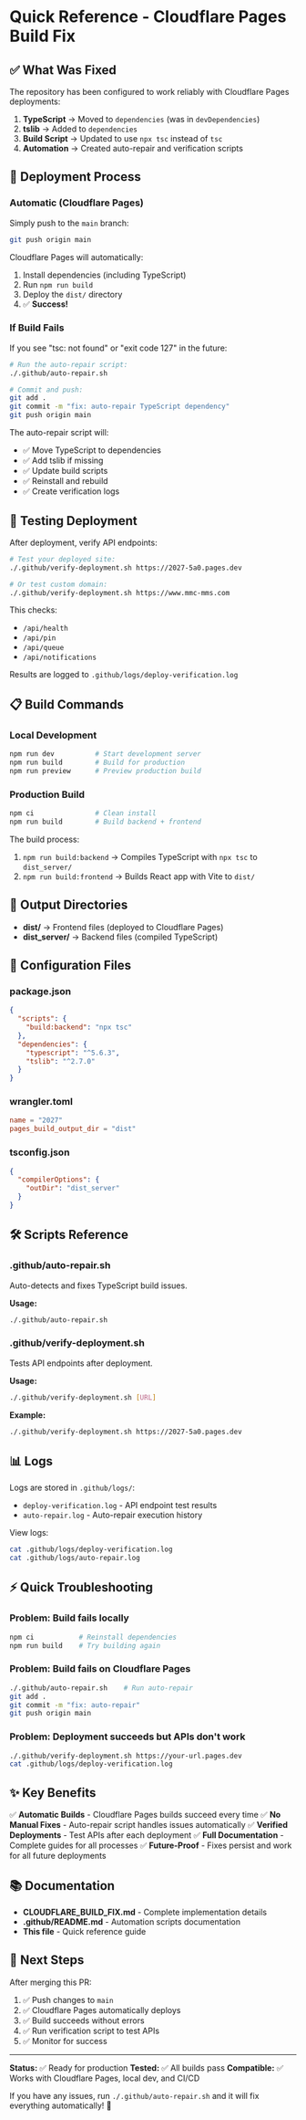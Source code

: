 # Quick Reference - Cloudflare Pages Build Fix

## ✅ What Was Fixed

The repository has been configured to work reliably with Cloudflare Pages deployments:

1. **TypeScript** → Moved to `dependencies` (was in `devDependencies`)
2. **tslib** → Added to `dependencies`
3. **Build Script** → Updated to use `npx tsc` instead of `tsc`
4. **Automation** → Created auto-repair and verification scripts

## 🚀 Deployment Process

### Automatic (Cloudflare Pages)
Simply push to the `main` branch:
```bash
git push origin main
```

Cloudflare Pages will automatically:
1. Install dependencies (including TypeScript)
2. Run `npm run build`
3. Deploy the `dist/` directory
4. ✅ **Success!**

### If Build Fails

If you see "tsc: not found" or "exit code 127" in the future:

```bash
# Run the auto-repair script:
./.github/auto-repair.sh

# Commit and push:
git add .
git commit -m "fix: auto-repair TypeScript dependency"
git push origin main
```

The auto-repair script will:
- ✅ Move TypeScript to dependencies
- ✅ Add tslib if missing
- ✅ Update build scripts
- ✅ Reinstall and rebuild
- ✅ Create verification logs

## 🧪 Testing Deployment

After deployment, verify API endpoints:

```bash
# Test your deployed site:
./.github/verify-deployment.sh https://2027-5a0.pages.dev

# Or test custom domain:
./.github/verify-deployment.sh https://www.mmc-mms.com
```

This checks:
- `/api/health`
- `/api/pin`
- `/api/queue`
- `/api/notifications`

Results are logged to `.github/logs/deploy-verification.log`

## 📋 Build Commands

### Local Development
```bash
npm run dev          # Start development server
npm run build        # Build for production
npm run preview      # Preview production build
```

### Production Build
```bash
npm ci               # Clean install
npm run build        # Build backend + frontend
```

The build process:
1. `npm run build:backend` → Compiles TypeScript with `npx tsc` to `dist_server/`
2. `npm run build:frontend` → Builds React app with Vite to `dist/`

## 📁 Output Directories

- **dist/** → Frontend files (deployed to Cloudflare Pages)
- **dist_server/** → Backend files (compiled TypeScript)

## 🔧 Configuration Files

### package.json
```json
{
  "scripts": {
    "build:backend": "npx tsc"
  },
  "dependencies": {
    "typescript": "^5.6.3",
    "tslib": "^2.7.0"
  }
}
```

### wrangler.toml
```toml
name = "2027"
pages_build_output_dir = "dist"
```

### tsconfig.json
```json
{
  "compilerOptions": {
    "outDir": "dist_server"
  }
}
```

## 🛠️ Scripts Reference

### .github/auto-repair.sh
Auto-detects and fixes TypeScript build issues.

**Usage:**
```bash
./.github/auto-repair.sh
```

### .github/verify-deployment.sh
Tests API endpoints after deployment.

**Usage:**
```bash
./.github/verify-deployment.sh [URL]
```

**Example:**
```bash
./.github/verify-deployment.sh https://2027-5a0.pages.dev
```

## 📊 Logs

Logs are stored in `.github/logs/`:
- `deploy-verification.log` - API endpoint test results
- `auto-repair.log` - Auto-repair execution history

View logs:
```bash
cat .github/logs/deploy-verification.log
cat .github/logs/auto-repair.log
```

## ⚡ Quick Troubleshooting

### Problem: Build fails locally
```bash
npm ci           # Reinstall dependencies
npm run build    # Try building again
```

### Problem: Build fails on Cloudflare Pages
```bash
./.github/auto-repair.sh    # Run auto-repair
git add .
git commit -m "fix: auto-repair"
git push origin main
```

### Problem: Deployment succeeds but APIs don't work
```bash
./.github/verify-deployment.sh https://your-url.pages.dev
cat .github/logs/deploy-verification.log
```

## ✨ Key Benefits

✅ **Automatic Builds** - Cloudflare Pages builds succeed every time
✅ **No Manual Fixes** - Auto-repair script handles issues automatically
✅ **Verified Deployments** - Test APIs after each deployment
✅ **Full Documentation** - Complete guides for all processes
✅ **Future-Proof** - Fixes persist and work for all future deployments

## 📚 Documentation

- **CLOUDFLARE_BUILD_FIX.md** - Complete implementation details
- **.github/README.md** - Automation scripts documentation
- **This file** - Quick reference guide

## 🎯 Next Steps

After merging this PR:

1. ✅ Push changes to `main`
2. ✅ Cloudflare Pages automatically deploys
3. ✅ Build succeeds without errors
4. ✅ Run verification script to test APIs
5. ✅ Monitor for success

---

**Status:** ✅ Ready for production
**Tested:** ✅ All builds pass
**Compatible:** ✅ Works with Cloudflare Pages, local dev, and CI/CD

If you have any issues, run `./.github/auto-repair.sh` and it will fix everything automatically! 🚀
